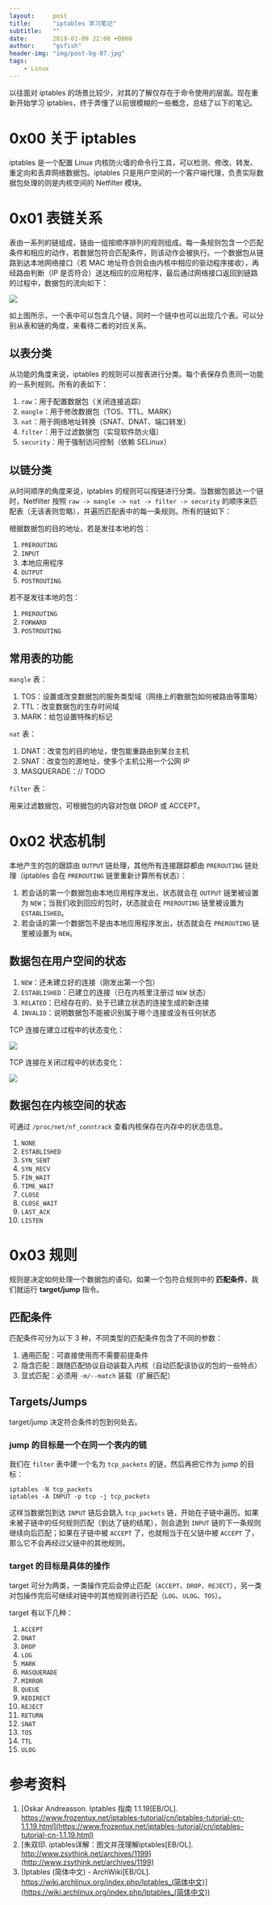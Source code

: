 ```yaml
---
layout:     post
title:      "iptables 学习笔记"
subtitle:   ""
date:       2019-01-09 22:00 +0800
author:     "gsfish"
header-img: "img/post-bg-07.jpg"
tags:
    - Linux
---
```



以往面对 iptables 的场景比较少，对其的了解仅存在于命令使用的层面。现在重新开始学习 iptables，终于弄懂了以前很模糊的一些概念，总结了以下的笔记。

# 0x00 关于 iptables

iptables 是一个配置 Linux 内核防火墙的命令行工具，可以检测、修改、转发、重定向和丢弃网络数据包。iptables 只是用户空间的一个客户端代理，负责实际数据包处理的则是内核空间的 Netfilter 模块。

# 0x01 表链关系

表由一系列的链组成，链由一组按顺序排列的规则组成。每一条规则包含一个匹配条件和相应的动作，若数据包符合匹配条件，则该动作会被执行。一个数据包从链路到达本地网络接口（若 MAC 地址符合则会由内核中相应的驱动程序接收），再经路由判断（IP 是否符合）送达相应的应用程序，最后通过网络接口返回到链路的过程中，数据包的流向如下：

![](/img/iptables-notes/tables_traverse.jpg)

如上图所示，一个表中可以包含几个链，同时一个链中也可以出现几个表。可以分别从表和链的角度，来看待二者的对应关系。

## 以表分类

从功能的角度来说，iptables 的规则可以按表进行分类。每个表保存负责同一功能的一系列规则。所有的表如下：

1. `raw`：用于配置数据包（关闭连接追踪）
2. `mangle`：用于修改数据包（TOS、TTL、MARK）
3. `nat`：用于网络地址转换（SNAT、DNAT、端口转发）
4. `filter`：用于过滤数据包（实现软件防火墙）
5. `security`：用于强制访问控制（依赖 SELinux）

## 以链分类

从时间顺序的角度来说，iptables 的规则可以按链进行分类。当数据包抵达一个链时，Netfilter 按照 `raw -> mangle -> nat -> filter -> security` 的顺序来匹配表（无该表则忽略），并遍历匹配表中的每一条规则。所有的链如下：

根据数据包的目的地址，若是发往本地的包：

1. `PREROUTING`
2. `INPUT`
3. 本地应用程序
4. `OUTPUT`
5. `POSTROUTING`

若不是发往本地的包：

1. `PREROUTING`
2. `FORWARD`
3. `POSTROUTING`

## 常用表的功能

`mangle` 表：

1. TOS：设置或改变数据包的服务类型域（网络上的数据包如何被路由等策略）
2. TTL：改变数据包的生存时间域
3. MARK：给包设置特殊的标记

`nat` 表：

1. DNAT：改变包的目的地址，使包能重路由到某台主机
2. SNAT：改变包的源地址，使多个主机公用一个公网 IP
3. MASQUERADE：// TODO

`filter` 表：

用来过滤数据包，可根据包的内容对包做 DROP 或 ACCEPT。

# 0x02 状态机制

本地产生的包的跟踪由 `OUTPUT` 链处理，其他所有连接跟踪都由 `PREROUTING` 链处理（iptables 会在 `PREROUTING` 链里重新计算所有状态）：

1. 若会话的第一个数据包由本地应用程序发出，状态就会在 `OUTPUT` 链里被设置为 `NEW`；当我们收到回应的包时，状态就会在 `PREROUTING` 链里被设置为 `ESTABLISHED`。
2. 若会话的第一个数据包不是由本地应用程序发出，状态就会在 `PREROUTING` 链里被设置为 `NEW`。

## 数据包在用户空间的状态

1. `NEW`：还未建立好的连接（刚发出第一个包）
2. `ESTABLISHED`：已建立的连接（已在内核里注册过 `NEW` 状态）
3. `RELATED`：已经存在的、处于已建立状态的连接生成的新连接
4. `INVALID`：说明数据包不能被识别属于哪个连接或没有任何状态

TCP 连接在建立过程中的状态变化：

![](/img/iptables-notes/state-tcp-connecting.jpg)

TCP 连接在关闭过程中的状态变化：

![](/img/iptables-notes/state-tcp-closing.jpg)

## 数据包在内核空间的状态

可通过 `/proc/net/nf_conntrack` 查看内核保存在内存中的状态信息。

1. `NONE`
2. `ESTABLISHED`
3. `SYN_SENT`
4. `SYN_RECV`
5. `FIN_WAIT`
6. `TIME_WAIT`
7. `CLOSE`
8. `CLOSE_WAIT`
9. `LAST_ACK`
10. `LISTEN`

# 0x03 规则

规则是决定如何处理一个数据包的语句。如果一个包符合规则中的 **匹配条件**，我们就运行 **target/jump** 指令。

## 匹配条件

匹配条件可分为以下 3 种，不同类型的匹配条件包含了不同的参数：

1. 通用匹配：可直接使用而不需要前提条件
2. 隐含匹配：跟随匹配协议自动装载入内核（自动匹配该协议的包的一些特点）
3. 显式匹配：必须用 `-m/--match` 装载（扩展匹配）

## Targets/Jumps

target/jump 决定符合条件的包到何处去。

### jump 的目标是一个在同一个表内的链

我们在 `filter` 表中建一个名为 `tcp_packets` 的链，然后再把它作为 jump 的目标：

```
iptables -N tcp_packets
iptables -A INPUT -p tcp -j tcp_packets
```

这样当数据包到达 `INPUT` 链后会跳入 `tcp_packets` 链，开始在子链中遍历。如果未被子链中的任何规则匹配（到达了链的结尾），则会退到 `INPUT` 链的下一条规则继续向后匹配；如果在子链中被 `ACCEPT` 了，也就相当于在父链中被 `ACCEPT` 了，那么它不会再经过父链中的其他规则。

### target 的目标是具体的操作

target 可分为两类，一类操作完后会停止匹配（`ACCEPT`、`DROP`、`REJECT`），另一类对包操作完后可继续对链中的其他规则进行匹配（`LOG`、`ULOG`、`TOS`）。

target 有以下几种：

1. `ACCEPT`
2. `DNAT`
3. `DROP`
4. `LOG`
5. `MARK`
6. `MASQUERADE`
7. `MIRROR`
8. `QUEUE`
9. `REDIRECT`
10. `REJECT`
11. `RETURN`
12. `SNAT`
13. `TOS`
14. `TTL`
15. `ULOG`


# 参考资料

1. [Oskar Andreasson. Iptables 指南 1.1.19[EB/OL]. https://www.frozentux.net/iptables-tutorial/cn/iptables-tutorial-cn-1.1.19.html](https://www.frozentux.net/iptables-tutorial/cn/iptables-tutorial-cn-1.1.19.html)
2. [朱双印. iptables详解：图文并茂理解iptables[EB/OL]. http://www.zsythink.net/archives/1199](http://www.zsythink.net/archives/1199)
3. [Iptables (简体中文) - ArchWiki[EB/OL]. https://wiki.archlinux.org/index.php/Iptables_(简体中文)](https://wiki.archlinux.org/index.php/Iptables_(简体中文))
